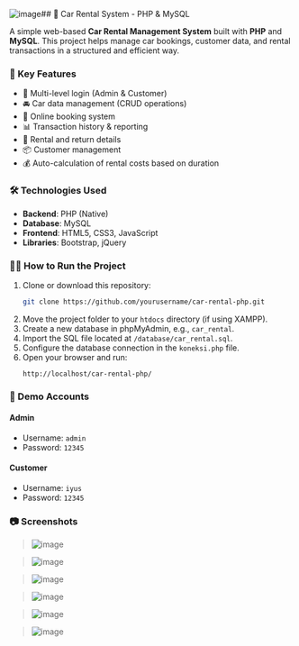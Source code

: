 ![image](https://github.com/user-attachments/assets/f6a5e59c-28b5-48af-a798-ebe941c104c1)## 🚗 Car Rental System - PHP & MySQL

A simple web-based **Car Rental Management System** built with **PHP** and **MySQL**. This project helps manage car bookings, customer data, and rental transactions in a structured and efficient way.

### 📌 Key Features

- 🔐 Multi-level login (Admin & Customer)
- 🚘 Car data management (CRUD operations)
- 📅 Online booking system
- 📊 Transaction history & reporting
- 🧾 Rental and return details
- 📦 Customer management
- 💰 Auto-calculation of rental costs based on duration

### 🛠️ Technologies Used

- **Backend**: PHP (Native)
- **Database**: MySQL
- **Frontend**: HTML5, CSS3, JavaScript
- **Libraries**: Bootstrap, jQuery

### 🧑‍💻 How to Run the Project

1. Clone or download this repository:
   ```bash
   git clone https://github.com/yourusername/car-rental-php.git
   ```
2. Move the project folder to your `htdocs` directory (if using XAMPP).
3. Create a new database in phpMyAdmin, e.g., `car_rental`.
4. Import the SQL file located at `/database/car_rental.sql`.
5. Configure the database connection in the `koneksi.php` file.
6. Open your browser and run:
   ```
   http://localhost/car-rental-php/
   ```

### 🔑 Demo Accounts

#### Admin
- Username: `admin`
- Password: `12345`

#### Customer
- Username: `iyus`
- Password: `12345`

### 📷 Screenshots
> ![image](https://github.com/user-attachments/assets/28ae28b5-061d-4f84-a006-ab41f23c3d09)

> ![image](https://github.com/user-attachments/assets/6d3936d4-fa56-456d-85f8-827e9ccb02a3)

> ![image](https://github.com/user-attachments/assets/af522ba2-eea9-4b61-aacc-44d2ea2f10f1)

> ![image](https://github.com/user-attachments/assets/0f5dba13-9085-40d9-a839-59fab22473fb)

> ![image](https://github.com/user-attachments/assets/9371f83a-3ba2-46fa-92a9-180f77749dfa)

> ![image](https://github.com/user-attachments/assets/8deb0edd-0c81-4b89-ba38-27a026959762)
